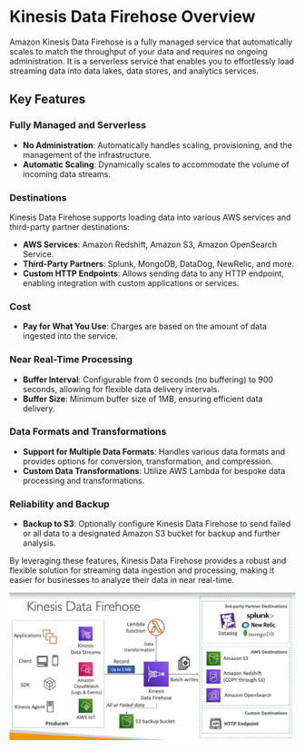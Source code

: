 # Kinesis Data Firehose Overview

Amazon Kinesis Data Firehose is a fully managed service that automatically scales to match the throughput of your data and requires no ongoing administration. It is a serverless service that enables you to effortlessly load streaming data into data lakes, data stores, and analytics services.

## Key Features

### Fully Managed and Serverless

- **No Administration**: Automatically handles scaling, provisioning, and the management of the infrastructure.
- **Automatic Scaling**: Dynamically scales to accommodate the volume of incoming data streams.

### Destinations

Kinesis Data Firehose supports loading data into various AWS services and third-party partner destinations:

- **AWS Services**: Amazon Redshift, Amazon S3, Amazon OpenSearch Service.
- **Third-Party Partners**: Splunk, MongoDB, DataDog, NewRelic, and more.
- **Custom HTTP Endpoints**: Allows sending data to any HTTP endpoint, enabling integration with custom applications or services.

### Cost

- **Pay for What You Use**: Charges are based on the amount of data ingested into the service.

### Near Real-Time Processing

- **Buffer Interval**: Configurable from 0 seconds (no buffering) to 900 seconds, allowing for flexible data delivery intervals.
- **Buffer Size**: Minimum buffer size of 1MB, ensuring efficient data delivery.

### Data Formats and Transformations

- **Support for Multiple Data Formats**: Handles various data formats and provides options for conversion, transformation, and compression.
- **Custom Data Transformations**: Utilize AWS Lambda for bespoke data processing and transformations.

### Reliability and Backup

- **Backup to S3**: Optionally configure Kinesis Data Firehose to send failed or all data to a designated Amazon S3 bucket for backup and further analysis.

By leveraging these features, Kinesis Data Firehose provides a robust and flexible solution for streaming data ingestion and processing, making it easier for businesses to analyze their data in near real-time.

![Kinesis Data Firehose Overview](../resources/images/kinesis/data-firehose.png)

